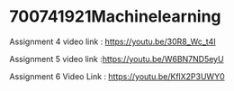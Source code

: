# 700741921Machinelearning

Assignment 4 video link : https://youtu.be/30R8_Wc_t4I

Assignment 5 video link :https://youtu.be/W6BN7ND5eyU

Assignment 6 Video Link : https://youtu.be/KflX2P3UWY0

